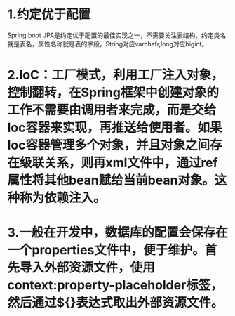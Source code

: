 # 1.约定优于配置
Spring boot JPA是约定优于配置的最佳实现之一，不需要关注表结构，约定类名就是表名，属性名称就是表的字段，String对应varchafr,long对应bigint。
# 2.IoC：工厂模式，利用工厂注入对象，控制翻转，在Spring框架中创建对象的工作不需要由调用者来完成，而是交给Ioc容器来实现，再推送给使用者。如果Ioc容器管理多个对象，并且对象之间存在级联关系，则再xml文件中，通过ref属性将其他bean赋给当前bean对象。这种称为依赖注入。
# 3.一般在开发中，数据库的配置会保存在一个properties文件中，便于维护。首先导入外部资源文件，使用context:property-placeholder标签，然后通过${}表达式取出外部资源文件。

